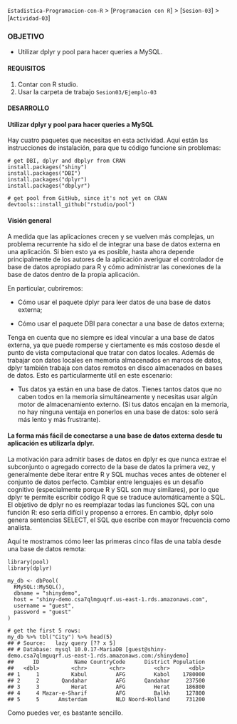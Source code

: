 `Estadistica-Programacion-con-R` > [`Programacion con R`] > [`Sesion-03`] > [`Actividad-03`] 

### OBJETIVO
- Utilizar dplyr y pool para hacer queries a MySQL.

#### REQUISITOS
1. Contar con R studio.
1. Usar la carpeta de trabajo `Sesion03/Ejemplo-03`

#### DESARROLLO

#### Utilizar dplyr y pool para hacer queries a MySQL

Hay cuatro paquetes que necesitas en esta actividad. Aquí están las instrucciones de instalación, para que tu código funcione sin problemas:

```{r}
# get DBI, dplyr and dbplyr from CRAN
install.packages("shiny")
install.packages("DBI")
install.packages("dplyr")
install.packages("dbplyr")

# get pool from GitHub, since it's not yet on CRAN
devtools::install_github("rstudio/pool")
```
#### Visión general

A medida que las aplicaciones crecen y se vuelven más complejas, un problema recurrente ha sido el de integrar una base de datos externa en una aplicación. Si bien esto ya es posible, hasta ahora depende principalmente de los autores de la aplicación averiguar el controlador de base de datos apropiado para R y cómo administrar las conexiones de la base de datos dentro de la propia aplicación. 

En particular, cubriremos:

- Cómo usar el paquete dplyr para leer datos de una base de datos externa;

- Cómo usar el paquete DBI para conectar a una base de datos externa;

Tenga en cuenta que no siempre es ideal vincular a una base de datos externa, ya que puede romperse y ciertamente es más costoso desde el punto de vista computacional que tratar con datos locales. Además de trabajar con datos locales en memoria almacenados en marcos de datos, dplyr también trabaja con datos remotos en disco almacenados en bases de datos. Esto es particularmente útil en este escenario:

- Tus datos ya están en una base de datos. Tienes tantos datos que no caben todos en la memoria simultáneamente y necesitas usar algún motor de almacenamiento externo. (Si tus datos encajan en la memoria, no hay ninguna ventaja en ponerlos en una base de datos: solo será más lento y más frustrante).

#### La forma más fácil de conectarse a una base de datos externa desde tu aplicación es utilizarla dplyr. 

La motivación para admitir bases de datos en dplyr es que nunca extrae el subconjunto o agregado correcto de la base de datos la primera vez, y generalmente debe iterar entre R y SQL muchas veces antes de obtener el conjunto de datos perfecto. Cambiar entre lenguajes es un desafío cognitivo (especialmente porque R y SQL son muy similares), por lo que dplyr te permite escribir código R que se traduce automáticamente a SQL. El objetivo de dplyr no es reemplazar todas las funciones SQL con una función R: eso sería difícil y propenso a errores. En cambio, dplyr solo genera sentencias SELECT, el SQL que escribe con mayor frecuencia como analista.

Aquí te mostramos cómo leer las primeras cinco filas de una tabla desde una base de datos remota:

```{r}
library(pool)
library(dplyr)

my_db <- dbPool(
  RMySQL::MySQL(), 
  dbname = "shinydemo",
  host = "shiny-demo.csa7qlmguqrf.us-east-1.rds.amazonaws.com",
  username = "guest",
  password = "guest"
)

# get the first 5 rows:
my_db %>% tbl("City") %>% head(5)
## # Source:   lazy query [?? x 5]
## # Database: mysql 10.0.17-MariaDB [guest@shiny-demo.csa7qlmguqrf.us-east-1.rds.amazonaws.com:/shinydemo]
##      ID           Name CountryCode      District Population
##   <dbl>          <chr>       <chr>         <chr>      <dbl>
## 1     1          Kabul         AFG         Kabol    1780000
## 2     2       Qandahar         AFG      Qandahar     237500
## 3     3          Herat         AFG         Herat     186800
## 4     4 Mazar-e-Sharif         AFG         Balkh     127800
## 5     5      Amsterdam         NLD Noord-Holland     731200

```
Como puedes ver, es bastante sencillo.
